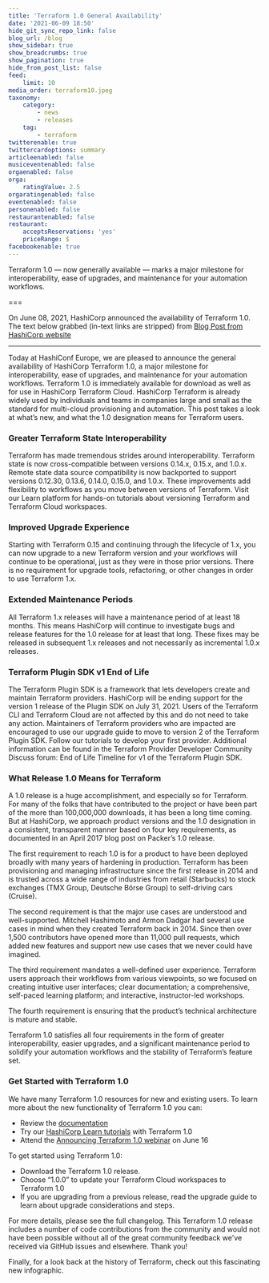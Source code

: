 ```yaml
---
title: 'Terraform 1.0 General Availability'
date: '2021-06-09 18:50'
hide_git_sync_repo_link: false
blog_url: /blog
show_sidebar: true
show_breadcrumbs: true
show_pagination: true
hide_from_post_list: false
feed:
    limit: 10
media_order: terraform10.jpeg
taxonomy:
    category:
        - news
        - releases
    tag:
        - terraform
twitterenable: true
twittercardoptions: summary
articleenabled: false
musiceventenabled: false
orgaenabled: false
orga:
    ratingValue: 2.5
orgaratingenabled: false
eventenabled: false
personenabled: false
restaurantenabled: false
restaurant:
    acceptsReservations: 'yes'
    priceRange: $
facebookenable: true
---
```


Terraform 1.0 — now generally available — marks a major milestone for interoperability, ease of upgrades, and maintenance for your automation workflows.

===

On June 08, 2021, HashiCorp announced the availability of Terraform 1.0. 
The text below grabbed (in-text links are stripped) from [Blog Post from HashiCorp website](https://www.hashicorp.com/blog/announcing-hashicorp-terraform-1-0-general-availability)

---

Today at HashiConf Europe, we are pleased to announce the general availability of HashiCorp Terraform 1.0, a major milestone for interoperability, ease of upgrades, and maintenance for your automation workflows. Terraform 1.0 is immediately available for download as well as for use in HashiCorp Terraform Cloud. HashiCorp Terraform is already widely used by individuals and teams in companies large and small as the standard for multi-cloud provisioning and automation. This post takes a look at what’s new, and what the 1.0 designation means for Terraform users.

### Greater Terraform State Interoperability
Terraform has made tremendous strides around interoperability. Terraform state is now cross-compatible between versions 0.14.x, 0.15.x, and 1.0.x. Remote state data source compatibility is now backported to support versions 0.12.30, 0.13.6, 0.14.0, 0.15.0, and 1.0.x. These improvements add flexibility to workflows as you move between versions of Terraform. Visit our Learn platform for hands-on tutorials about versioning Terraform and Terraform Cloud workspaces.

### Improved Upgrade Experience
Starting with Terraform 0.15 and continuing through the lifecycle of 1.x, you can now upgrade to a new Terraform version and your workflows will continue to be operational, just as they were in those prior versions. There is no requirement for upgrade tools, refactoring, or other changes in order to use Terraform 1.x.

### Extended Maintenance Periods
All Terraform 1.x releases will have a maintenance period of at least 18 months. This means HashiCorp will continue to investigate bugs and release features for the 1.0 release for at least that long. These fixes may be released in subsequent 1.x releases and not necessarily as incremental 1.0.x releases.

### Terraform Plugin SDK v1 End of Life
The Terraform Plugin SDK is a framework that lets developers create and maintain Terraform providers. HashiCorp will be ending support for the version 1 release of the Plugin SDK on July 31, 2021. Users of the Terraform CLI and Terraform Cloud are not affected by this and do not need to take any action. Maintainers of Terraform providers who are impacted are encouraged to use our upgrade guide to move to version 2 of the Terraform Plugin SDK. Follow our tutorials to develop your first provider. Additional information can be found in the Terraform Provider Developer Community Discuss forum: End of Life Timeline for v1 of the Terraform Plugin SDK.

### What Release 1.0 Means for Terraform
A 1.0 release is a huge accomplishment, and especially so for Terraform. For many of the folks that have contributed to the project or have been part of the more than 100,000,000 downloads, it has been a long time coming. But at HashiCorp, we approach product versions and the 1.0 designation in a consistent, transparent manner based on four key requirements, as documented in an April 2017 blog post on Packer’s 1.0 release.

The first requirement to reach 1.0 is for a product to have been deployed broadly with many years of hardening in production. Terraform has been provisioning and managing infrastructure since the first release in 2014 and is trusted across a wide range of industries from retail (Starbucks) to stock exchanges (TMX Group, Deutsche Börse Group) to self-driving cars (Cruise).

The second requirement is that the major use cases are understood and well-supported. Mitchell Hashimoto and Armon Dadgar had several use cases in mind when they created Terraform back in 2014. Since then over 1,500 contributors have opened more than 11,000 pull requests, which added new features and support new use cases that we never could have imagined.

The third requirement mandates a well-defined user experience. Terraform users approach their workflows from various viewpoints, so we focused on creating intuitive user interfaces; clear documentation; a comprehensive, self-paced learning platform; and interactive, instructor-led workshops.

The fourth requirement is ensuring that the product’s technical architecture is mature and stable.

Terraform 1.0 satisfies all four requirements in the form of greater interoperability, easier upgrades, and a significant maintenance period to solidify your automation workflows and the stability of Terraform’s feature set.

### Get Started with Terraform 1.0
We have many Terraform 1.0 resources for new and existing users. To learn more about the new functionality of Terraform 1.0 you can:

* Review the [documentation](https://www.terraform.io/docs/cli-index.html)
* Try our [HashiCorp Learn tutorials](https://learn.hashicorp.com/terraform) with Terraform 1.0
* Attend the [Announcing Terraform 1.0 webinar](https://www.hashicorp.com/events/webinars/terraform-product-update-engineering-overview) on June 16

To get started using Terraform 1.0:

* Download the Terraform 1.0 release.
* Choose “1.0.0” to update your Terraform Cloud workspaces to Terraform 1.0
* If you are upgrading from a previous release, read the upgrade guide to learn about upgrade considerations and steps.

For more details, please see the full changelog. This Terraform 1.0 release includes a number of code contributions from the community and would not have been possible without all of the great community feedback we've received via GitHub issues and elsewhere. Thank you!

Finally, for a look back at the history of Terraform, check out this fascinating new infographic.